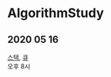 # AlgorithmStudy

2020 05 16
--------------------
[스택](https://www.acmicpc.net/problem/10828), [큐](https://www.acmicpc.net/problem/10845)
<br>
오후 8시
